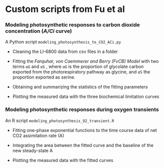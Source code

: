 # Custom scripts from Fu et al

### Modeling photosynthetic responses to carbon dioxide concentration (*A/Ci* curve)

A Python script `modeling_photosynthesis_to_CO2_ACi.py`

- Cleaning the LI-6800 data from csv files in a folder
- Fitting the *Farquhar, von Caemmerer and Berry (FvCB) Model* with two terms `αG`  and `αS` , where `αG` is the proportion of glycolate carbon exported from the photorespiratory pathway as glycine, and `αS` the proportion exported as serine.
- Obtaining and summarizing the statistics of the fitting parameters

- Plotting the measured data with the three biochemical limitation curves



### Modeling photosynthetic responses during oxygen transients

An R script `modeling_photosynthesis_O2_transient.R`

- Fitting one-phase exponential functions to the time course data of net CO2 assimilation rate (A)
- Integrating the area between the fitted curve and the baseline of the new steady-state A

- Plotting the measured data with the fitted curves

